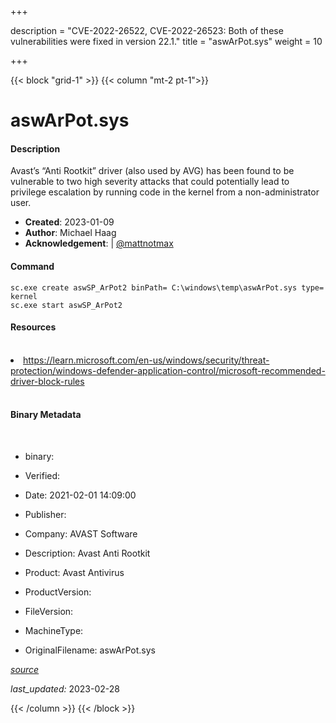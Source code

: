 +++

description = "CVE-2022-26522, CVE-2022-26523: Both of these vulnerabilities were fixed in version 22.1."
title = "aswArPot.sys"
weight = 10

+++


{{< block "grid-1" >}}
{{< column "mt-2 pt-1">}}


# aswArPot.sys

#### Description

Avast’s “Anti Rootkit” driver (also used by AVG) has been found to be vulnerable to two high severity attacks that could potentially lead to privilege escalation by running code in the kernel from a non-administrator user.

- **Created**: 2023-01-09
- **Author**: Michael Haag
- **Acknowledgement**:  | [@mattnotmax](https://twitter.com/@mattnotmax)

#### Command

```
sc.exe create aswSP_ArPot2 binPath= C:\windows\temp\aswArPot.sys type= kernel
sc.exe start aswSP_ArPot2 
```

#### Resources
<br>


<li><a href=" https://learn.microsoft.com/en-us/windows/security/threat-protection/windows-defender-application-control/microsoft-recommended-driver-block-rules"> https://learn.microsoft.com/en-us/windows/security/threat-protection/windows-defender-application-control/microsoft-recommended-driver-block-rules</a></li>


<br>


#### Binary Metadata
<br>



- binary: 
- Verified: 
- Date: 2021-02-01 14:09:00
- Publisher: 
- Company: AVAST Software
- Description: Avast Anti Rootkit
- Product: Avast Antivirus

- ProductVersion: 
- FileVersion: 
- MachineType: 
- OriginalFilename: aswArPot.sys

[*source*](https://github.com/magicsword-io/LOLDrivers/tree/main/yaml/aswarpot.sys.yml)

*last_updated:* 2023-02-28


{{< /column >}}
{{< /block >}}
